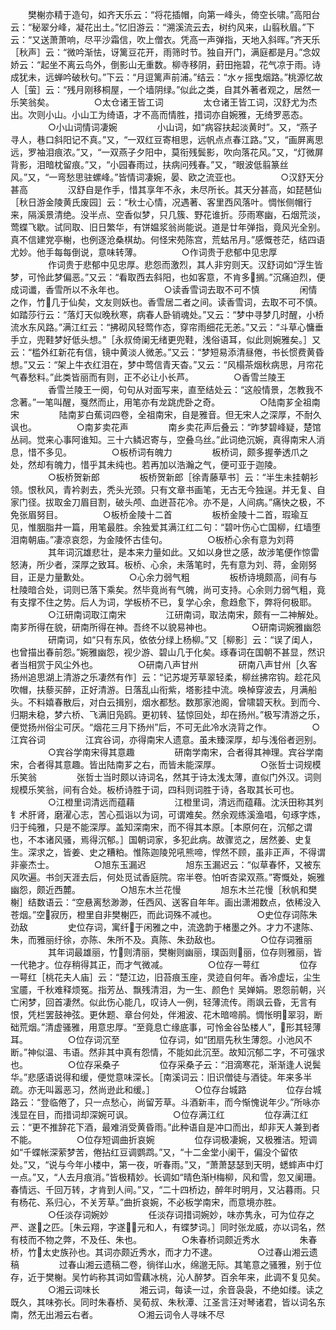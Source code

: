 <!-- { "loadSidebar": true } -->
　　樊榭亦精于造句，如齐天乐云：“将花插帽，向第一峰头，倚空长啸。”高阳台云：“秘翠分峰，凝花出土。”忆旧游云：“溯溪流云去，树约风来，山翦秋眉。”下云：“又送萧萧响，尽平沙霜信，吹上僧衣。凭高一声弹指，天地入斜晖。”齐天乐［秋声］云：“微吟渐怯，讶篱豆花开，雨筛时节。独自开门，满庭都是月。”念奴娇云：“起坐不离云鸟外，倒影山无重数。柳寺移阴，葑田拖碧，花气凉于雨。诗成犹未，远蝉吟破秋句。”下云：“月逗篱声前浦。”结云：“水ヶ摇曳烟路。”桃源忆故人［萤］云：“残月刚移桐屋，一个墙阴绿。”似此之类，自其外著者观之，居然一乐笑翁矣。
　　
　　○太仓诸王皆工词
　　
　　太仓诸王皆工词，汉舒尤为杰出。次则小山。小山工为绮语，才不高而情胜，措词亦自婉雅，无绮罗恶态。
　　
　　○小山词情词凄婉
　　
　　小山词，如“病容扶起淡黄时”。又，“燕子寻人，巷口斜阳记不真。”又，“一双红豆寄相思，远帆点点春江路。”又，“画屏离思远，罗袖泪痕浓。”又，“一双燕子夕阳中，莫衔残鬓影，吹向落花风。”又，“灯微屏背影，泪暗枕留痕。”又，“小园春雨过，扶病问残春。”又，“眼波低翦篆丝风。”又，“一弯愁思驻螺峰。”皆情词凄婉，晏、欧之流亚也。
　　
　　○汉舒天分甚高
　　
　　汉舒自是作手，惜其享年不永，未尽所长。其天分甚高，如琵琶仙［秋日游金陵黄氏废园］云：“秋士心情，况遇著、客里西风落叶。惆怅侧帽行来，隔溪景清绝。没半点、空香似梦，只几簇、野花谁折。莎雨寒幽，石烟荒淡，莺蝶飞歇。试同取、旧日繁华，有饼媪浆翁尚能说。道是廿年弹指，竟风光全别。真不信建党亭榭，也例逐沧桑棋劫。何怪宋苑陈宫，荒蛄吊月。”感慨苍茫，结四语尤妙。他手每每倒说，意味转薄。
　　
　　○作词贵于悲郁中见忠厚
　　
　　作词贵于悲郁中见忠厚。悲怨而激烈，其人非穷则天。汉舒词如“浮生皆梦，可怜此梦偏恶。”又云：“看取西去斜阳，也如客意，不肯多搁。”沉痛迫烈，便成词谶，香雪所以不永年也。
　　
　　○读香雪词去取不可不慎
　　
　　闲情之作，竹几于仙矣，文友则妖也。香雪居二者之间。读香雪词，去取不可不慎。如踏莎行云：“落灯天似晚秋寒，病春人卧销魂处。”又云：“梦中寻梦几时醒，小桥流水东风路。”满江红云：“拂砌风轻莺作态，穿帘雨细花无恙。”又云：“斗草心慵垂手立，兜鞋梦好低头想。”［永叔倚阑无绪更兜鞋，浅俗语耳，似此则婉雅矣。］又云：“槛外红新花有信，镜中黄淡人微恙。”又云：“梦短易添清昼倦，书长惯费黄昏想。”又云：“架上牛衣红泪在，梦中莺信青天杳。”又云：“风榻茶烟秋病思，月帘花气春愁料。”此类皆丽而有则，正不必让小长芦。
　　
　　○香雪兰陵王
　　
　　香雪兰陵王一阕，句句从对面写来，直至结处云：“这般情景，怎教我不念著。”一笔叫醒，戛然而止，用笔亦有龙跳虎卧之奇。
　　
　　○陆南芗全祖南宋
　　
　　陆南芗白蕉词四卷，全祖南宋，自是雅音。但无宋人之深厚，不耐久讽也。
　　
　　○南芗卖花声
　　
　　南乡卖花声后叠云：“昨梦碧峰疑，楚馆丛祠。觉来心事阿谁知。三十六鳞迟寄与，空叠乌丝。”此词绝沉婉，真得南宋人消息，惜不多见。
　　
　　○板桥词有魄力
　　
　　板桥词，颇多握拳透爪之处，然却有魄力，惜乎其未纯也。若再加以浩瀚之气，便可亚于迦陵。
　　
　　○板桥贺新郎
　　
　　板桥贺新郎［徐青藤草书］云：“半生未挂朝衫领。恨秋风，青衿剥去，秃头光颈。只有文章书画笔，无古无今独逞。并无复、自家门径。拔取金刀眉目割，破头颅、血迸苔花冷。亦不是，人间病。”痛快之极，不免张眉努目。
　　
　　○板桥金陵十二首
　　
　　板桥金陵十二首，瑕瑜互见，惟胭脂井一篇，用笔最胜。余独爱其满江红二句：“碧叶伤心亡国柳，红墙堕泪南朝庙。”凄凉哀怨，为金陵怀古佳句。
　　
　　○板桥心余有意为刘蒋
　　
　　其年词沉雄悲壮，是本来力量如此。又如以身世之感，故涉笔便作惊雷怒涛，所少者，深厚之致耳。板桥、心余，未落笔时，先有意为刘、蒋，金刚努目，正是力量歉处。
　　
　　○心余力弱气粗
　　
　　板桥诗境颇高，间有与杜陵暗合处，词则已落下乘矣。然毕竟尚有气魄，尚可支持。心余则力弱气粗，竟有支撑不住之势。后人为词，学板桥不已，复学心余，愈趋愈下，弊将何极耶。
　　
　　○江研南词取江南宋
　　
　　江研南词，取法南宋，颇有一二神解处。南芗所得在貌，研南所得在神。吾终不以貌易神也。
　　
　　○研南词婉雅幽怨
　　
　　研南词，如“只有东风，依依分绿上杨柳。”又［柳影］云：“误了闺人，也曾描出春前怨。”婉雅幽怨，视少游、碧山几于化矣。琢春词在国朝不甚显，然识者当相赏于风尘外也。
　　
　　○研南八声甘州
　　
　　研南八声甘州［久客扬州追思湖上清游之乐凄然有作］云：“记苏堤芳草翠轻柔，柳丝拂帘钩。趁花风吹帽，扶藜买醉，正好清游。日落乱山衔紫，塔影挂中流。唤棹穿波去，月满船头。不料嬉春散后，对白云揖别，烟水都愁。数那家池阁，曾啸碧天秋。到而今、归期未稳，梦六桥、飞满旧凫鸥。更初转、猛惊回处，却在扬州。”极写清游之乐，便觉扬州俗尘可厌。“烟花三月下扬州”后，不可无此冷水浇背之作。
　　
　　○江宾谷词
　　
　　江宾谷词，亦得南宋人遗意。虽未臻深厚，却与浅俗者迥别。
　　
　　○宾谷学南宋得其意趣
　　
　　研南学南宋，合者得其神理。宾谷学南宋，合者得其意趣。皆出陆南芗之右，而皆未能深厚。
　　
　　○张哲士词规模乐笑翁
　　
　　张哲士当时颇以诗词名，然其于诗太浅太薄，直似门外汉。词则规模乐笑翁，间有合处。板桥诗胜于词，四科则词胜于诗，各取其长可也。
　　
　　○江橙里词清远而蕴藉
　　
　　江橙里词，清远而蕴藉。沈沃田称其刿钅术肝肾，磨濯心志，苦心孤诣以为词，可谓难矣。然余观练溪渔唱，句琢字炼，归于纯雅，只是不能深厚。盖知深南宋，而不得其本原。［本原何在，沉郁之谓也，不本诸风骚，焉得沉郁。］国朝词家，多犯此病。故骤览之，居然姜、史复生。深求之，皆姜、史之糟粕。惟陈迦陵兕吼熊啼，悍然不顾，虽非正声，不得谓非豪杰士。
　　
　　○旭东玉漏迟
　　
　　旭东玉漏迟云：“似草春怀，又被东风吹遍。书剑天涯去后，何处觅试香庭院。帘半卷。怕听杏梁双燕。”寄慨处，婉雅幽怨，颇近西麓。
　　
　　○旭东木兰花慢
　　
　　旭东木兰花慢［秋帆和樊榭］结数语云：“空悬离愁渺渺，任西风、送客自年年。画出潇湘数点，依稀没入苍烟。”空寂历，橙里自非樊榭匹，而此词殊不减也。
　　
　　○史位存词陈朱劲敌
　　
　　史位存词，寓纤于闲雅之中，流逸韵于楮墨之外。才力不逮陈、朱，而雅丽纡徐，亦陈、朱所不及。真陈、朱劲敌也。
　　
　　○位存词雅丽
　　
　　其年词最雄丽，竹则清丽，樊榭则幽丽，璞函则丽，位存则雅丽，皆一代艳才。位存稍得其正，而才气微减。
　　
　　○位存一萼红
　　
　　位存一萼红［桃花夫人庙］云：“楚江边，旧苔痕玉座，灵迹自何年。香冷虚坛，尘生宝靥，千秋难释烦冤。指芳丛、飘残清泪，为一生、颜色忄吴婵娟。恩怨前朝，兴亡闲梦，回首凄然。似此伤心能几，叹诗人一例，轻薄流传。雨飒云昏，无言有恨，凭栏罢鼓神弦。更休题、章台何处，伴湘波、花木暗啼鹃。惆怅明翠羽，断础荒烟。”清虚骚雅，用意忠厚。“至竟息亡缘底事，可怜金谷坠楼人”，形其轻薄耳。
　　
　　○位存词沉至
　　
　　位存词，如“团扇先秋生薄怨。小池风不断。”神似温、韦语。然非其中真有怨情，不能如此沉至。故知沉郁二字，不可强求也。
　　
　　○位存采桑子
　　
　　位存采桑子云：“泪滴寒花，渐渐逢人说鬓华。”悲感语说得和缓，便觉意味深长。［南溪词云：旧识僧徒与酒徒。年来多半疏。亦无叫嚣恶习，然尚逊此和缓。］
　　
　　○位存台城路
　　
　　位存台城路云：“登临倦了，只一点愁心，尚留芳草。斗酒新丰，而今惭愧说年少。”所咏亦浅显在目，而措词却深婉可讽。
　　
　　○位存满江红
　　
　　位存满江红云：“更不推辞花下酒，最难消受黄昏雨。”此种语自是冲口而出，却非天人兼到者不能。
　　
　　○位存短调曲折哀婉
　　
　　位存词极凄婉，又极雅洁。短调如“千蝶帐深萦梦苦，倦拈红豆调鹦鹉。”又，“十二金堂小阑干，偏没个留侬处。”又，“说与今年小楼中，第一夜，听春雨。”又，“萧萧瑟瑟到天明，蟋蟀声中灯一点。”又，“人去月痕消。”皆极精妙。长调如“晴色渐梅柳，风和雪，忽又阑珊。春情远、千回万转，才肯到人间。”又，“二十四桥边，醉年时明月，又沾暮雨。只有杨花、系归心，不关芳草。”曲折哀婉，不必板学南宋，而意境亦胜。
　　
　　○任淡存词婉妙
　　
　　任淡存词措词婉妙，味亦隽永，可为位存之严、遂之匹。［朱云翔，字遂，元和人，有蝶梦词。］同时张龙威，亦以词名，然有枝而不物之弊，不及任、朱也。
　　
　　○朱春桥词颇近秀水
　　
　　朱春桥，竹太史族孙也。其词亦颇近秀水，而才力不逮。
　　
　　○过春山湘云遗稿
　　
　　过春山湘云遗稿二卷，徜徉山水，绵邈无际。其笔意之骚雅，别于位存，近于樊榭。吴竹屿称其词如雪藕冰桃，沁人醉梦。百余年来，此调不复见矣。
　　
　　○湘云词味长
　　
　　湘云词，每读一过，余音袅袅，不绝如缕。读之既久，其味弥长。同时朱春桥、吴荀叔、朱秋潭、江圣言汪对琴诸君，皆以词名东南，然无出湘云右者。
　　
　　○湘云词令人寻味不尽
　　
